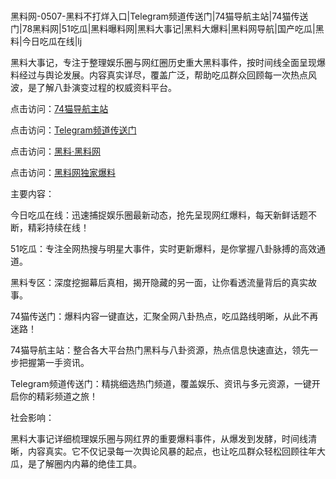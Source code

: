 #
黑料网-0507-黑料不打烊入口|Telegram频道传送门|74猫导航主站|74猫传送门|78黑料网|51吃瓜|黑料曝料网|黑料大事记|黑料大爆料|黑料网导航|国产吃瓜|黑料|今日吃瓜在线|lj

黑料大事记，专注于整理娱乐圈与网红圈历史重大黑料事件，按时间线全面呈现爆料经过与舆论发展。内容真实详尽，覆盖广泛，帮助吃瓜群众回顾每一次热点风波，是了解八卦演变过程的权威资料平台。


点击访问：<a href="https://74mao.com/">74猫导航主站</a>

点击访问：<a href="https://74mao.com/">Telegram频道传送门</a>

点击访问：<a href="https://sdfsh.pages.dev/">黑料·黑料网</a>

点击访问：<a href="https://jha.pages.dev/">黑料网独家爆料</a>


主要内容：

今日吃瓜在线：迅速捕捉娱乐圈最新动态，抢先呈现网红爆料，每天新鲜话题不断，精彩持续在线！

51吃瓜：专注全网热搜与明星大事件，实时更新爆料，是你掌握八卦脉搏的高效通道。

黑料专区：深度挖掘幕后真相，揭开隐藏的另一面，让你看透流量背后的真实故事。

74猫传送门：爆料内容一键直达，汇聚全网八卦热点，吃瓜路线明晰，从此不再迷路！

74猫导航主站：整合各大平台热门黑料与八卦资源，热点信息快速直达，领先一步把握第一手资讯。

Telegram频道传送门：精挑细选热门频道，覆盖娱乐、资讯与多元资源，一键开启你的精彩频道之旅！

社会影响：

黑料大事记详细梳理娱乐圈与网红界的重要爆料事件，从爆发到发酵，时间线清晰，内容真实。它不仅记录每一次舆论风暴的起点，也让吃瓜群众轻松回顾往年大瓜，是了解圈内内幕的绝佳工具。

<span style="display:none;">[Canonical link](）</span>
